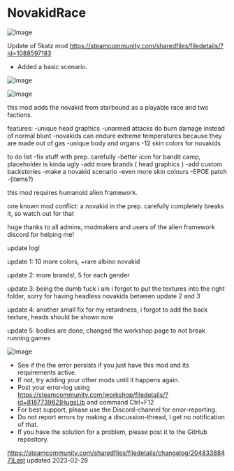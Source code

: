 # NovakidRace

![Image](https://i.imgur.com/buuPQel.png)

Update of 5katz mod
https://steamcommunity.com/sharedfiles/filedetails/?id=1088597183

- Added a basic scenario.

![Image](https://i.imgur.com/pufA0kM.png)

	
![Image](https://i.imgur.com/Z4GOv8H.png)


this mod adds the novakid from starbound as a playable race and two factions.

features:
-unique head graphics
-unarmed attacks do burn damage instead of normal blunt
-novakids can endure extreme temperatures because they are made out of gas
-unique body and organs
-12 skin colors for novakids

to do list
-fix stuff with prep. carefully
-better icon for bandit camp, placeholder is kinda ugly
-add more brands ( head graphics )
-add custom backstories
-make a novakid scenario
-even more skin colours
-EPOE patch
-(items?)


this mod requires humanoid alien framework.

one known mod conflict: a novakid in the prep. carefully completely breaks it, so watch out for that

huge thanks to all admins, modmakers and users of the alien framework discord for helping me!

update log!

update 1: 10 more colors, +rare albino novakid

update 2: more brands!, 5 for each gender

update 3: being the dumb fuck i am i forgot to put the textures into the right folder, sorry for having headless novakids between update 2 and 3


update 4: another small fix for my retardness, i forgot to add the back texture, heads should be shown now

update 5: bodies are done, changed the workshop page to not break running games


![Image](https://i.imgur.com/PwoNOj4.png)



-  See if the the error persists if you just have this mod and its requirements active.
-  If not, try adding your other mods until it happens again.
-  Post your error-log using https://steamcommunity.com/workshop/filedetails/?id=818773962]HugsLib and command Ctrl+F12
-  For best support, please use the Discord-channel for error-reporting.
-  Do not report errors by making a discussion-thread, I get no notification of that.
-  If you have the solution for a problem, please post it to the GitHub repository.


https://steamcommunity.com/sharedfiles/filedetails/changelog/2048338847]Last updated 2023-02-28
